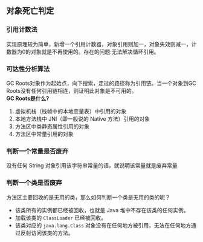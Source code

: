 ## 对象死亡判定

### 引用计数法
实现原理较为简单，新增一个引用计数器，对象引用则加一，对象失效则减一，计数器为0的对象就是不再使用的。存在的问题:无法解决循环引用。

### 可达性分析算法
GC Roots对象作为起始点，向下搜索，走过的路径称为引用链。当一个对象到GC Roots没有任何引用链相连，则证明此对象是不可用的。  
**GC Roots是什么?**  
1. 虚拟机栈（栈帧中的本地变量表）中引用的对象
2. 本地方法栈中 JNI（即一般说的 Native 方法）引用的对象
3. 方法区中类静态属性引用的对象
4. 方法区中常量引用的对象

### 判断一个常量是否废弃
没有任何 String 对象引用该字符串常量的话，就说明该常量就是废弃常量

### 判断一个类是否废弃
方法区主要回收的是无用的类，那么如何判断一个类是无用的类的呢？  
- 该类所有的实例都已经被回收，也就是 Java 堆中不存在该类的任何实例。
- 加载该类的 `ClassLoader` 已经被回收。
- 该类对应的 `java.lang.Class` 对象没有在任何地方被引用，无法在任何地方通过反射访问该类的方法。